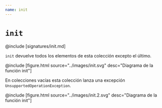 ```yaml
---
name: init
---
```


# `init`

@include [signatures/init.md]

`init` devuelve todos los elementos de esta colección excepto el último.

@include [figure.html source="../images/init.svg" desc="Diagrama de la función init"]

En colecciones vacías esta colección lanza una excepción `UnsupportedOperationException`.

@include [figure.html source="../images/init.2.svg" desc="Diagrama de la función init"]
